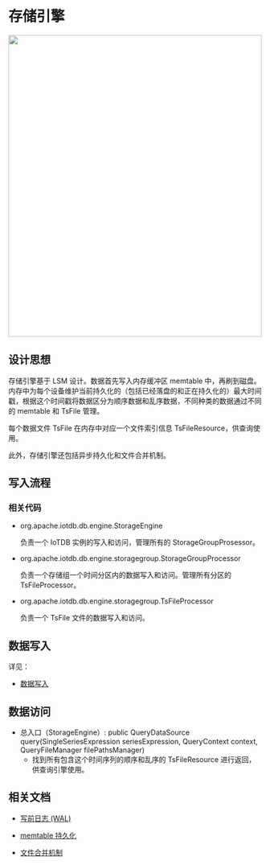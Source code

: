 <!--

    Licensed to the Apache Software Foundation (ASF) under one
    or more contributor license agreements.  See the NOTICE file
    distributed with this work for additional information
    regarding copyright ownership.  The ASF licenses this file
    to you under the Apache License, Version 2.0 (the
    "License"); you may not use this file except in compliance
    with the License.  You may obtain a copy of the License at

        http://www.apache.org/licenses/LICENSE-2.0

    Unless required by applicable law or agreed to in writing,
    software distributed under the License is distributed on an
    "AS IS" BASIS, WITHOUT WARRANTIES OR CONDITIONS OF ANY
    KIND, either express or implied.  See the License for the
    specific language governing permissions and limitations
    under the License.

-->

# 存储引擎

<img style="width:100%; max-width:800px; max-height:600px; margin-left:auto; margin-right:auto; display:block;" src="https://user-images.githubusercontent.com/19167280/73625255-03fe2680-467f-11ea-91ae-64407ef1125c.png">

## 设计思想

存储引擎基于 LSM 设计。数据首先写入内存缓冲区 memtable 中，再刷到磁盘。内存中为每个设备维护当前持久化的（包括已经落盘的和正在持久化的）最大时间戳，根据这个时间戳将数据区分为顺序数据和乱序数据，不同种类的数据通过不同的 memtable 和 TsFile 管理。

每个数据文件 TsFile 在内存中对应一个文件索引信息 TsFileResource，供查询使用。

此外，存储引擎还包括异步持久化和文件合并机制。

## 写入流程

### 相关代码

* org.apache.iotdb.db.engine.StorageEngine

	负责一个 IoTDB 实例的写入和访问，管理所有的 StorageGroupProsessor。

* org.apache.iotdb.db.engine.storagegroup.StorageGroupProcessor

	负责一个存储组一个时间分区内的数据写入和访问。管理所有分区的TsFileProcessor。

* org.apache.iotdb.db.engine.storagegroup.TsFileProcessor

  负责一个 TsFile 文件的数据写入和访问。

## 数据写入
详见：
* [数据写入](../StorageEngine/DataManipulation.md)

## 数据访问

* 总入口（StorageEngine）: public QueryDataSource query(SingleSeriesExpression seriesExpression, QueryContext context,
  ​    QueryFileManager filePathsManager)
  ​    
	* 找到所有包含这个时间序列的顺序和乱序的 TsFileResource 进行返回，供查询引擎使用。

## 相关文档

* [写前日志 (WAL)](../StorageEngine/WAL.md)

* [memtable 持久化](../StorageEngine/FlushManager.md)

* [文件合并机制](../StorageEngine/MergeManager.md)
